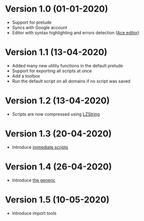
# Version 1.0 (01-01-2020)

* Support for prelude
* Syncs with Google account
* Editor with syntax highlighting and errors detection ([Ace editor](https://ace.c9.io/))

# Version 1.1 (13-04-2020)

* Added many new utility functions in the default prelude
* Support for exporting all scripts at once
* Add a toolbox
* Run the default script on all domains if no script was saved

# Version 1.2 (13-04-2020)

* Scripts are now compressed using [LZString](https://pieroxy.net/blog/pages/lz-string/index.html)

# Version 1.3 (20-04-2020)

* Introduce [immediate scripts](README.md#immediate-scripts)

# Version 1.4 (26-04-2020)

* Introduce [the generic](README.md#the-generic)

# Version 1.5 (10-05-2020)

* Introduce import tools